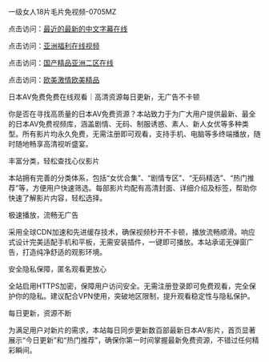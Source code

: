 
一级女人18片毛片免视频-0705MZ


点击访问：<a href="https://vassv.pages.dev/">最近的最新的中文字幕在线</a>

点击访问：<a href="https://tfda.pages.dev/">亚洲福利在线视频</a>

点击访问：<a href="https://bsdf-5f5.pages.dev/">国产精品亚洲二区在线</a>

点击访问：<a href="https://vassv.pages.dev/">欧美激情欧美精品</a>




日本AV免费免费在线观看｜高清资源每日更新，无广告不卡顿

你是否在寻找高质量的日本AV免费资源？本站致力于为广大用户提供最新、最全的日本AV免费视频库，涵盖剧情、无码、制服诱惑、素人、新人女优等多种类型。所有影片均永久免费，无需注册即可观看，支持手机、电脑等多终端播放，随时随地畅享高清视听盛宴。

丰富分类，轻松查找心仪影片

本站拥有完善的分类体系，包括“女优合集”、“剧情专区”、“无码精选”、“热门推荐”等，方便用户快速筛选。每部影片均配有高清封面、详细介绍及标签，帮助你快速了解影片内容，轻松选择。

极速播放，流畅无广告

采用全球CDN加速和先进缓存技术，确保视频秒开不卡顿，播放流畅顺滑。响应式设计完美适配手机和平板，无需安装插件，一键即可播放。本站承诺无弹窗广告，打造纯净舒适的观影环境。

安全隐私保障，匿名观看更放心

全站启用HTTPS加密，保障用户访问安全。无需注册登录即可免费观看，完全保护你的隐私。建议配合VPN使用，突破地区限制，提升观看稳定性与隐私保护。

每日更新，资源不断

为满足用户对新片的需求，本站每日同步更新数百部最新日本AV影片，首页显著展示“今日更新”和“热门推荐”，确保你第一时间掌握最新免费资源，不错过任何精彩瞬间。


































<span style="display:none;">[Canonical link](  ）</span>
